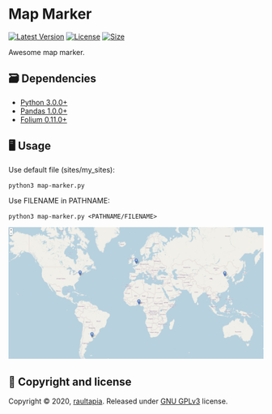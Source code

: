# Map Marker
[![Latest Version](https://img.shields.io/github/release/raultapia/map-marker)](https://github.com/raultapia/map-marker/releases)
[![License       ](https://img.shields.io/github/license/raultapia/map-marker)](LICENSE)
[![Size          ](https://img.shields.io/github/repo-size/raultapia/map-marker)](README.md)

Awesome map marker.

## 🗃 Dependencies
* [Python 3.0.0+](https://www.python.org)
* [Pandas 1.0.0+](https://pandas.pydata.org/)
* [Folium 0.11.0+](https://python-visualization.github.io/folium/)

## 🖥 Usage
Use default file (sites/my_sites):
```
python3 map-marker.py
```
Use FILENAME in PATHNAME:
```
python3 map-marker.py <PATHNAME/FILENAME>
```

![example](https://raw.githubusercontent.com/raultapia/map-marker/master/img/example.png)

## 📝 Copyright and license
Copyright © 2020, [raultapia](https://github.com/raultapia). Released under [GNU GPLv3](LICENSE) license.
